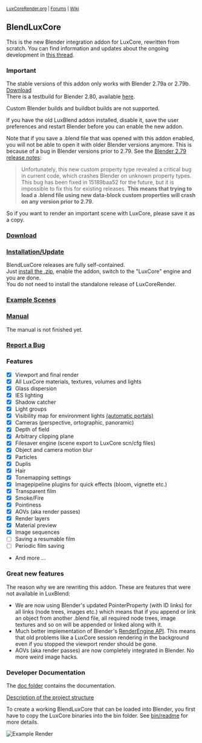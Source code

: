 <sup> [LuxCoreRender.org](https://luxcorerender.org/) | [Forums](https://forums.luxcorerender.org/) | [Wiki](http://wiki.luxcorerender.org/LuxCoreRender_Wiki) </sup>

## BlendLuxCore

This is the new Blender integration addon for LuxCore, rewritten from scratch. You can find information and updates about the ongoing development in [this thread](https://forums.luxcorerender.org/viewtopic.php?f=5&t=9).

### Important

The stable versions of this addon only works with Blender 2.79a or 2.79b. [Download](https://www.blender.org/download/)  
There is a testbuild for Blender 2.80, available [here](https://github.com/LuxCoreRender/BlendLuxCore/releases/tag/blendluxcore_v2.2beta3).

Custom Blender builds and buildbot builds are not supported.

If you have the old LuxBlend addon installed, disable it, save the user preferences 
and restart Blender before you can enable the new addon.

Note that if you save a .blend file that was opened with this addon enabled, you will not be able to open it with older Blender versions anymore.
This is because of a bug in Blender versions prior to 2.79.
See the [Blender 2.79 release notes](https://wiki.blender.org/index.php/Dev:Ref/Release_Notes/2.79/PythonAPI#Data-block_Pointer_Properties):
> Unfortunately, this new custom property type revealed a critical bug in current code, which crashes Blender on unknown property types. This bug has been fixed in 15189baa52 for the future, but it is impossible to fix this for existing releases. 
**This means that trying to load a .blend file using new data-block custom properties will crash on any version prior to 2.79.**

So if you want to render an important scene with LuxCore, please save it as a copy.

### [Download](https://luxcorerender.org/download/)

### [Installation/Update](https://wiki.luxcorerender.org/BlendLuxCore_Installation)

BlendLuxCore releases are fully self-contained.<br>
Just [install the .zip](https://docs.blender.org/manual/en/dev/preferences/addons.html#header), enable the addon, switch to the "LuxCore" engine and you are done.<br>
You do not need to install the standalone release of LuxCoreRender.

### [Example Scenes](https://luxcorerender.org/download/#ExampleScenes)

### [Manual](https://wiki.luxcorerender.org/Category:BlendLuxCore)

The manual is not finished yet.

### [Report a Bug](https://github.com/LuxCoreRender/BlendLuxCore/issues/new)

### Features

* [x] Viewport and final render
* [x] All LuxCore materials, textures, volumes and lights
* [x] Glass dispersion
* [x] IES lighting
* [x] Shadow catcher
* [x] Light groups
* [x] Visibility map for environment lights [(automatic portals)](https://wiki.luxcorerender.org/Visibility_Map)
* [x] Cameras (perspective, ortographic, panoramic)
* [x] Depth of field
* [x] Arbitrary clipping plane
* [x] Filesaver engine (scene export to LuxCore scn/cfg files)
* [x] Object and camera motion blur
* [x] Particles
* [x] Duplis
* [x] Hair
* [x] Tonemapping settings
* [x] Imagepipeline plugins for quick effects (bloom, vignette etc.)
* [x] Transparent film
* [x] Smoke/Fire
* [x] Pointiness
* [x] AOVs (aka render passes)
* [x] Render layers
* [x] Material preview
* [x] Image sequences
* [ ] Saving a resumable film
* [ ] Periodic film saving
* And more ...

### Great new features

The reason why we are rewriting this addon. These are features that were not available in LuxBlend:

* We are now using Blender's updated PointerProperty (with ID links) for all links (node trees, images etc.) which means that if you append or link an object from another .blend file, all required node trees, image textures and so on will be appended or linked along with it.
* Much better implementation of Blender's [RenderEngine API](https://docs.blender.org/api/2.79/bpy.types.RenderEngine.html). This means that old problems like a LuxCore session rendering in the background even if you stopped the viewport render should be gone.
* AOVs (aka render passes) are now completely integrated in Blender. No more weird image hacks.

### Developer Documentation

The [doc folder](https://github.com/LuxCoreRender/BlendLuxCore/tree/master/doc) contains the documentation.

[Description of the project structure](https://github.com/LuxCoreRender/BlendLuxCore/blob/master/doc/project_structure.md)

To create a working BlendLuxCore that can be loaded into Blender, 
you first have to copy the LuxCore binaries into the bin folder.
See [bin/readme](https://github.com/LuxCoreRender/BlendLuxCore/blob/master/bin/readme.md) for more details.

![Example Render](https://luxcorerender.org/wp-content/uploads/2017/12/wallpaper_lux_05_rend1b.jpg)
